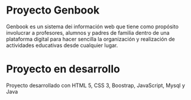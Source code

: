 # Proyecto Genbook
Genbook es un sistema dei información web que tiene como propósito involucrar 
a profesores, alumnos y padres de familia dentro de una plataforma digital 
para hacer sencilla la organización y realización de actividades educativas 
desde cualquier lugar.

# Proyecto en desarrollo
Proyecto desarrollado con HTML 5, CSS 3, Boostrap, JavaScript, Mysql y Java
